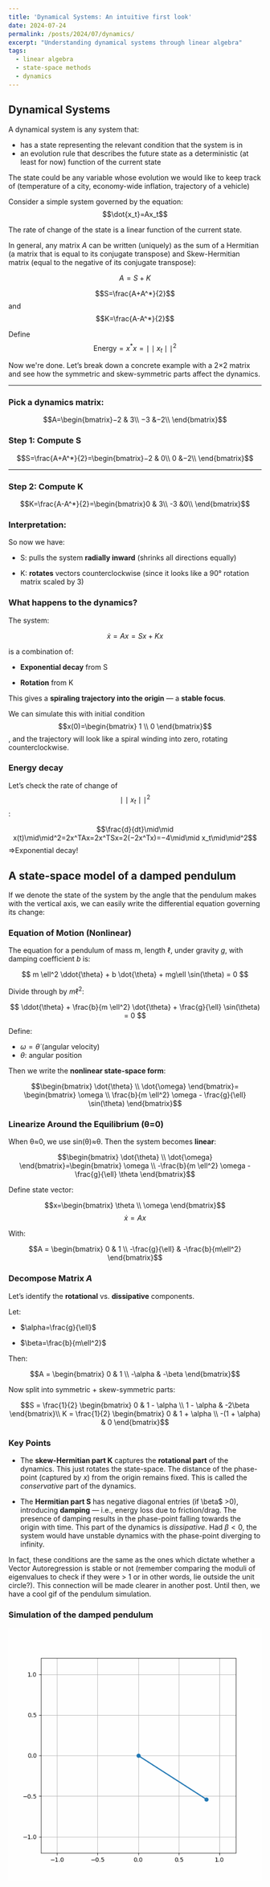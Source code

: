 ```yaml
---
title: 'Dynamical Systems: An intuitive first look'
date: 2024-07-24
permalink: /posts/2024/07/dynamics/
excerpt: "Understanding dynamical systems through linear algebra"
tags:
  - linear algebra
  - state-space methods
  - dynamics
---
```


## Dynamical Systems

A dynamical system is any system that: 
- has a state representing the relevant condition that the system is in
- an evolution rule that describes the future state as a deterministic (at least for now) function of the current state

The state could be any variable whose evolution we would like to keep track of (temperature of a city, economy-wide inflation, trajectory of a vehicle)

Consider a simple system governed by the equation:
$$\dot{x_t}=Ax_t$$

The rate of change of the state is a linear function of the current state.

In general, any matrix $A$ can be written (uniquely) as the sum of a Hermitian (a matrix that is equal to its conjugate transpose) and Skew-Hermitian matrix (equal to the negative of its conjugate transpose):

$$A=S+K$$

$$S=\frac{A+A^*}{2}$$ and $$K=\frac{A-A^*}{2}$$

Define $$\text{Energy}=x^*x=\mid\mid x_t\mid\mid^2$$

Now we're done. Let’s break down a concrete example with a  2×2  matrix and see how the symmetric and skew-symmetric parts affect the dynamics.

----------

### Pick a dynamics matrix:

$$A=\begin{bmatrix}−2 & 3\\ −3 &−2\\ \end{bmatrix}$$


### Step 1: Compute  S

$$S=\frac{A+A^*}{2}=\begin{bmatrix}−2 & 0\\ 0 &−2\\ \end{bmatrix}$$

----------

### Step 2: Compute  K

$$K=\frac{A-A^*}{2}=\begin{bmatrix}0 & 3\\ -3 &0\\ \end{bmatrix}$$


### Interpretation:

So now we have:

-   S: pulls the system  **radially inward**  (shrinks all directions equally)
    
-   K:  **rotates**  vectors counterclockwise (since it looks like a 90° rotation matrix scaled by 3)
    
### What happens to the dynamics?

The system:

$$\dot{x}=Ax=Sx+Kx$$

is a combination of:

-   **Exponential decay** from S
    
-   **Rotation** from K
    
This gives a  **spiraling trajectory into the origin**  — a  **stable focus**.

We can simulate this with initial condition $$x(0)=\begin{bmatrix} 1 \\ 0 \end{bmatrix}$$, and the trajectory will look like a spiral winding into zero, rotating counterclockwise.


### Energy decay

Let’s check the rate of change of  $$\mid\mid x_t\mid\mid^2$$:

$$\frac{d}{dt}\mid\mid x(t)\mid\mid^2=2x^TAx=2x^TSx=2(−2x^Tx)=−4\mid\mid x_t\mid\mid^2$$⇒Exponential decay!

##  A state-space model of a  **damped pendulum**
If we denote the state of the system by the angle that the pendulum makes with the vertical axis, we can easily write the differential equation governing its change:

### Equation of Motion (Nonlinear)

The equation for a pendulum of mass  m, length  $\ell$, under gravity  $g$, with damping coefficient  $b$  is:

$$
m \ell^2 \ddot{\theta} + b \dot{\theta} + mg\ell \sin(\theta) = 0
$$

Divide through by  $m \ell^2$:

$$
\ddot{\theta} + \frac{b}{m \ell^2} \dot{\theta} + \frac{g}{\ell} \sin(\theta) = 0
$$

Define:
-   $\omega=\dot{\theta}$  (angular velocity)
-   $\theta$:  angular position
    

Then we write the  **nonlinear state-space form**:

$$\begin{bmatrix}
\dot{\theta} \\
\dot{\omega}
\end{bmatrix}=
\begin{bmatrix}
\omega \\
\frac{b}{m \ell^2} \omega - \frac{g}{\ell} \sin(\theta)
\end{bmatrix}$$

### Linearize Around the Equilibrium (θ=0)

When  θ≈0, we use  sin⁡(θ)≈θ. Then the system becomes  **linear**:

$$\begin{bmatrix}
\dot{\theta} \\
\dot{\omega}
\end{bmatrix}=\begin{bmatrix}
\omega \\
-\frac{b}{m \ell^2} \omega - \frac{g}{\ell} \theta
\end{bmatrix}$$

Define state vector:

$$x=\begin{bmatrix} \theta \\ \omega \end{bmatrix}$$
$$\dot{x}=Ax$$

With:

$$A = \begin{bmatrix} 0 & 1 \\ -\frac{g}{\ell} & -\frac{b}{m\ell^2} \end{bmatrix}$$

### Decompose Matrix  $A$

Let’s identify the  **rotational**  vs.  **dissipative**  components.

Let:

-   $\alpha=\frac{g}{\ell}$
    
-   $\beta=\frac{b}{m\ell^2}$
    

Then:

$$A = \begin{bmatrix} 0 & 1 \\ -\alpha & -\beta \end{bmatrix}$$

Now split into symmetric + skew-symmetric parts:

$$S = \frac{1}{2} \begin{bmatrix} 0 & 1 - \alpha \\ 1 - \alpha & -2\beta \end{bmatrix}\\ K = \frac{1}{2} \begin{bmatrix} 0 & 1 + \alpha \\ -(1 + \alpha) & 0 \end{bmatrix}$$

###  Key Points

-   The  **skew-Hermitian part  K**  captures the  **rotational part** of the dynamics. This just rotates the state-space. The distance of the phase-point (captured by $x$) from the origin remains fixed. This is called the *conservative* part of the dynamics.
    
-   The  **Hermitian part  S**  has negative diagonal entries (if  \beta$ >0), introducing  **damping**  — i.e., energy loss due to friction/drag. The presence of damping results in the phase-point falling towards the origin with time. This part of the dynamics is *dissipative*. Had $\beta<0$, the system would have unstable dynamics with the phase-point diverging to infinity. 

In fact, these conditions are the same as the ones which dictate whether a Vector Autoregression is stable or not (remember comparing the moduli of eigenvalues to check if they were > 1 or in other words, lie outside the unit circle?). This connection will be made clearer in another post. Until then, we have a cool gif of the pendulum simulation.
    
### Simulation of the damped pendulum

![](/files/artifacts/dynamics/damped_pendulum.gif)